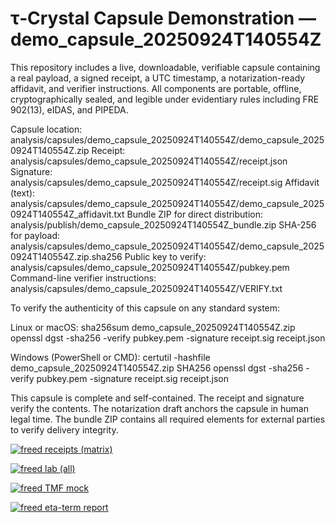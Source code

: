 # τ‑Crystal Capsule Demonstration — demo_capsule_20250924T140554Z

This repository includes a live, downloadable, verifiable capsule containing a real payload, a signed receipt, a UTC timestamp, a notarization-ready affidavit, and verifier instructions. All components are portable, offline, cryptographically sealed, and legible under evidentiary rules including FRE 902(13), eIDAS, and PIPEDA.

Capsule location: analysis/capsules/demo_capsule_20250924T140554Z/demo_capsule_20250924T140554Z.zip
Receipt: analysis/capsules/demo_capsule_20250924T140554Z/receipt.json
Signature: analysis/capsules/demo_capsule_20250924T140554Z/receipt.sig
Affidavit (text): analysis/capsules/demo_capsule_20250924T140554Z/demo_capsule_20250924T140554Z_affidavit.txt
Bundle ZIP for direct distribution: analysis/publish/demo_capsule_20250924T140554Z_bundle.zip
SHA-256 for payload: analysis/capsules/demo_capsule_20250924T140554Z/demo_capsule_20250924T140554Z.zip.sha256
Public key to verify: analysis/capsules/demo_capsule_20250924T140554Z/pubkey.pem
Command-line verifier instructions: analysis/capsules/demo_capsule_20250924T140554Z/VERIFY.txt

To verify the authenticity of this capsule on any standard system:

Linux or macOS:
    sha256sum demo_capsule_20250924T140554Z.zip
    openssl dgst -sha256 -verify pubkey.pem -signature receipt.sig receipt.json

Windows (PowerShell or CMD):
    certutil -hashfile demo_capsule_20250924T140554Z.zip SHA256
    openssl dgst -sha256 -verify pubkey.pem -signature receipt.sig receipt.json

This capsule is complete and self-contained. The receipt and signature verify the contents. The notarization draft anchors the capsule in human legal time. The bundle ZIP contains all required elements for external parties to verify delivery integrity.

[![freed receipts (matrix)](https://github.com/towre676-cloud/tau_crystal/actions/workflows/freed-receipts-matrix.yml/badge.svg)](https://github.com/towre676-cloud/tau_crystal/actions/workflows/freed-receipts-matrix.yml)


[![freed lab (all)](https://github.com/towre676-cloud/tau_crystal/actions/workflows/freed-lab.yml/badge.svg)](https://github.com/towre676-cloud/tau_crystal/actions/workflows/freed-lab.yml)

[![freed TMF mock](https://github.com/towre676-cloud/tau_crystal/actions/workflows/freed-tmf.yml/badge.svg)](https://github.com/towre676-cloud/tau_crystal/actions/workflows/freed-tmf.yml)

[![freed eta-term report](https://github.com/towre676-cloud/tau_crystal/actions/workflows/freed-eta.yml/badge.svg)](https://github.com/towre676-cloud/tau_crystal/actions/workflows/freed-eta.yml)

